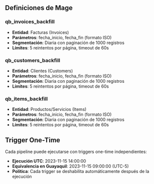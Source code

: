 ## Definiciones de Mage

### qb_invoices_backfill
- **Entidad**: Facturas (Invoices)
- **Parámetros**: fecha_inicio, fecha_fin (formato ISO)
- **Segmentación**: Diaria con paginación de 1000 registros
- **Límites**: 5 reintentos por página, timeout de 60s

### qb_customers_backfill
- **Entidad**: Clientes (Customers)
- **Parámetros**: fecha_inicio, fecha_fin (formato ISO)
- **Segmentación**: Diaria con paginación de 1000 registros
- **Límites**: 5 reintentos por página, timeout de 60s

### qb_items_backfill
- **Entidad**: Productos/Servicios (Items)
- **Parámetros**: fecha_inicio, fecha_fin (formato ISO)
- **Segmentación**: Diaria con paginación de 1000 registros
- **Límites**: 5 reintentos por página, timeout de 60s

## Trigger One-Time

Cada pipeline puede ejecutarse con triggers one-time independientes:
- **Ejecución UTC**: 2023-11-15 14:00:00
- **Equivalencia en Guayaquil**: 2023-11-15 09:00:00 (UTC-5)
- **Política**: Cada trigger se deshabilita automáticamente después de la ejecución


